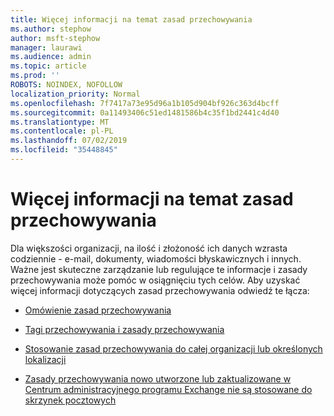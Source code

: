```yaml
---
title: Więcej informacji na temat zasad przechowywania
ms.author: stephow
author: msft-stephow
manager: laurawi
ms.audience: admin
ms.topic: article
ms.prod: ''
ROBOTS: NOINDEX, NOFOLLOW
localization_priority: Normal
ms.openlocfilehash: 7f7417a73e95d96a1b105d904bf926c363d4bcff
ms.sourcegitcommit: 0a11493406c51ed1481586b4c35f1bd2441c4d40
ms.translationtype: MT
ms.contentlocale: pl-PL
ms.lasthandoff: 07/02/2019
ms.locfileid: "35448845"
---
```

# <a name="more-info-about-retention-policies"></a>Więcej informacji na temat zasad przechowywania

Dla większości organizacji, na ilość i złożoność ich danych wzrasta codziennie - e-mail, dokumenty, wiadomości błyskawicznych i innych.
Ważne jest skuteczne zarządzanie lub regulujące te informacje i zasady przechowywania może pomóc w osiągnięciu tych celów. Aby uzyskać więcej informacji dotyczących zasad przechowywania odwiedź te łącza:

- [Omówienie zasad przechowywania](https://docs.microsoft.com/office365/securitycompliance/retention-policies)

- [Tagi przechowywania i zasady przechowywania](https://docs.microsoft.com/exchange/security-and-compliance/messaging-records-management/retention-tags-and-policies)

- [Stosowanie zasad przechowywania do całej organizacji lub określonych lokalizacji](https://docs.microsoft.com/office365/securitycompliance/retention-policies#applying-a-retention-policy-to-an-entire-organization-or-specific-locations)

- [Zasady przechowywania nowo utworzone lub zaktualizowane w Centrum administracyjnego programu Exchange nie są stosowane do skrzynek pocztowych](https://docs.microsoft.com/alchemyinsights/retention-policies-in-exchange-admin-center-not-working)

